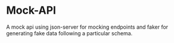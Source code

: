 # Mock-API

A mock api using json-server for mocking endpoints and faker for generating fake data following a particular schema.
